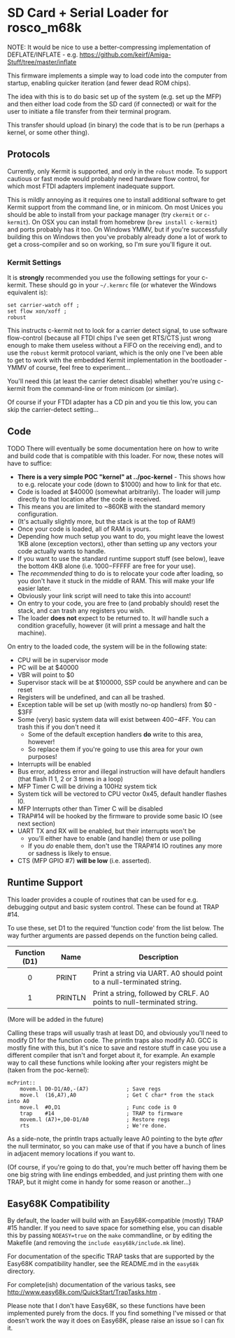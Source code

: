 # SD Card + Serial Loader for rosco_m68k

NOTE: It would be nice to use a better-compressing implementation of 
DEFLATE/INFLATE - e.g. https://github.com/keirf/Amiga-Stuff/tree/master/inflate

This firmware implements a simple way to load code into the computer from startup,
enabling quicker iteration (and fewer dead ROM chips).

The idea with this is to do basic set up of the system (e.g. set up the MFP) and
then either load code from the SD card (if connected) or  wait for the user to 
initiate a file transfer from their terminal program.

This transfer should upload (in binary) the code that is to be run (perhaps a kernel,
or some other thing).

## Protocols

Currently, only Kermit is supported, and only in the `robust` mode. To support
cautious or fast mode would probably need hardware flow control, for which
most FTDI adapters implement inadequate support.

This is mildly annoying as it requires one to install additional software 
to get Kermit support from the command line, or in minicom. On most Unices
you should be able to install from your package manager (try `ckermit` or 
`c-kermit`). On OSX you can install from homebrew (`brew install c-kermit`) 
and ports probably has it too. On Windows YMMV, but if you're successfully
building this on Windows then you've probably already done a lot of work to
get a cross-compiler and so on working, so I'm sure you'll figure it out.

### Kermit Settings

It is **strongly** recommended you use the following settings for your
c-kermit. These should go in your `~/.kermrc` file (or whatever the 
Windows equivalent is):

```
set carrier-watch off ;
set flow xon/xoff ;
robust
```

This instructs c-kermit not to look for a carrier detect signal, to use
software flow-control (because all FTDI chips I've seen get RTS/CTS 
just wrong enough to make them useless without a FIFO on the receiving 
end), and to use the `robust` kermit protocol variant, which is the only 
one I've been able to get to work with the embedded Kermit implementation 
in the bootloader - YMMV of course, feel free to experiment...

You'll need this (at least the carrier detect disable) whether you're
using c-kermit from the command-line or from minicom (or similar).

Of course if your FTDI adapter has a CD pin and you tie this low, you
can skip the carrier-detect setting...
 
## Code

TODO There will eventually be some documentation here on how to write and
build code that is compatible with this loader. For now, these notes
will have to suffice:

* **There is a very simple POC "kernel" at ../poc-kernel** - This shows how to
  e.g. relocate your code (down to $1000) and how to link for that etc.
* Code is loaded at $40000 (somewhat arbitrarily). The loader will jump
  directly to that location after the code is received.
* This means you are limited to ~860KB with the standard memory configuration.
* (It's actually slightly more, but the stack is at the top of RAM!)
* Once your code is loaded, all of RAM is yours.
* Depending how much setup you want to do, you might leave the lowest 1KB 
  alone (exception vectors), other than setting up any vectors your code
  actually wants to handle.
* If you want to use the standard runtime support stuff (see below), leave the
  bottom 4KB alone (i.e. $1000-$FFFFF are free for your use). 
* The _recommended_ thing to do is to relocate your code after loading,
  so you don't have it stuck in the middle of RAM. This will make your
  life easier later.
* Obviously your link script will need to take this into account!
* On entry to your code, you are free to (and probably should) reset the
  stack, and can trash any registers you wish. 
* The loader **does not** expect to be returned to. It _will_ handle
  such a condition gracefully, however (it will print a message and halt
  the machine).
  
On entry to the loaded code, the system will be in the following state:

* CPU will be in supervisor mode
* PC will be at $40000
* VBR will point to $0
* Supervisor stack will be at $100000, SSP could be anywhere and can be reset
* Registers will be undefined, and can all be trashed.
* Exception table will be set up (with mostly no-op handlers) from $0 - $3FF 
* Some (very) basic system data will exist between $400-$4FF. You can trash this if you don't need it
  * Some of the default exception handlers **do** write to this area, however!
  * So replace them if you're going to use this area for your own purposes!
* Interrupts will be enabled 
* Bus error, address error and illegal instruction will have default handlers (that flash I1 1, 2 or 3 times in a loop)
* MFP Timer C will be driving a 100Hz system tick
* System tick will be vectored to CPU vector 0x45, default handler flashes I0.
* MFP Interrupts other than Timer C will be disabled
* TRAP#14 will be hooked by the firmware to provide some basic IO (see next section)
* UART TX and RX will be enabled, but their interrupts won't be 
  * you'll either have to enable (and handle) them or use polling
  * If you _do_ enable them, don't use the TRAP#14 IO routines any more or sadness is likely to ensue.
* CTS (MFP GPIO #7) **will be low** (i.e. asserted). 

## Runtime Support

This loader provides a couple of routines that can be used for e.g. debugging
output and basic system control. These can be found at TRAP #14. 

To use these, set D1 to the required 'function code' from the list below.
The way further arguments are passed depends on the function being called.

| Function (D1) | Name            | Description                                                           |
|:-------------:|-----------------|-----------------------------------------------------------------------|
|0              | PRINT           | Print a string via UART. A0 should point to a null-terminated string. |
|1              | PRINTLN         | Print a string, followed by CRLF. A0 points to null-terminated string.|

(More will be added in the future)

Calling these traps will usually trash at least D0, and obviously you'll
need to modify D1 for the function code. The println traps also modify A0.
GCC is mostly fine with this, but it's nice to save and restore stuff in
case you use a different compiler that isn't and forget about it, for
example. An example way to call these functions while looking after your
registers might be (taken from the poc-kernel):

```
mcPrint::
    movem.l D0-D1/A0,-(A7)            ; Save regs
    move.l  (16,A7),A0                ; Get C char* from the stack into A0
    move.l  #0,D1                     ; Func code is 0
    trap    #14                       ; TRAP to firmware
    movem.l (A7)+,D0-D1/A0            ; Restore regs
    rts                               ; We're done.
```

As a side-note, the println traps actually leave A0 pointing to the byte
_after_ the null terminator, so you can make use of that if you have a 
bunch of lines in adjacent memory locations if you want to.

(Of course, if you're going to do that, you're much better off having them be
one big string with line endings embedded, and just printing them with 
one TRAP, but it might come in handy for some reason or another...)

## Easy68K Compatibility

By default, the loader will build with an Easy68K-compatible (mostly) 
TRAP #15 handler. If you need to save space for something else, you can 
disable this by passing `NOEASY=true` on the `make` commandline, or 
by editing the Makefile (and removing the `include easy68k/include.mk`
line).

For documentation of the specific TRAP tasks that are supported by the
Easy68K compatibility handler, see the README.md in the `easy68k` 
directory.

For complete(ish) documentation of the various tasks, see
http://www.easy68k.com/QuickStart/TrapTasks.htm .

Please note that I don't have Easy68K, so these functions have been
implemented purely from the docs. If you find something I've missed
or that doesn't work the way it does on Easy68K, please raise an 
issue so I can fix it.

